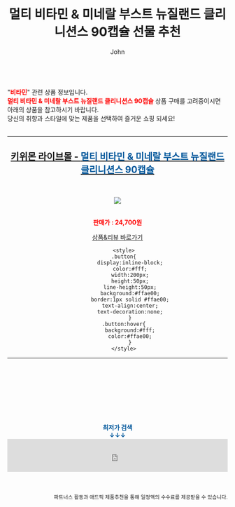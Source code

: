 ﻿---
layout: post
title:  "멀티 비타민 &amp; 미네랄 부스트 뉴질랜드 클리니션스 90캡슐 선물 추천"
author: John
categories: [ 비타민 ]
tags: [ 비타민d, 비타민c, 비타민, 비타민b, 비타민c 효능, 비타민 d 효능, 비타민d 음식, 비타민d 권장량, 비타민a, 비타민 b12 ]
image: https://kiwimonlive.com/web/product/medium/202208/087e4d9b0bbfdcab13b9285fc999e905.jpg 
description: "멀티 비타민 &amp; 미네랄 부스트 뉴질랜드 클리니션스 90캡슐 선물 추천 관련 상품으로 가장 고객 선호도가 높은 제품입니다."
toc: true
toc_sticky: true
---

<br>
"<b><font color='#ff0000'>비타민</font></b>" 관련 상품 정보입니다.
<br>
<b><font color='#ff0000'>멀티 비타민 &amp; 미네랄 부스트 뉴질랜드 클리니션스 90캡슐</font></b> 상품 구매를 고려중이시면 아래의 상품을 참고하시기 바랍니다.
<br>
당신의 취향과 스타일에 맞는 제품을 선택하여 즐거운 쇼핑 되세요!
<br><br>
<hr>
<p>
    
<center><h2><a href="https://nico.kr/jPbho6" target="_blank"><b>키위몬 라이브몰 - <font color='#01579B'>멀티 비타민 &amp; 미네랄 부스트 뉴질랜드 클리니션스 90캡슐</font></b></a></h2><br>

<a href="https://nico.kr/jPbho6" target="_blank"><img src="https://kiwimonlive.com/web/product/medium/202208/087e4d9b0bbfdcab13b9285fc999e905.jpg"></a><br><br>

<b><font color='#ff0000'>판매가 : 24,700원 </font></b><br>

<a href="https://nico.kr/jPbho6" target="_blank" class="button">상품&리뷰 바로가기</a><p>

        <style>
        .button{
            display:inline-block;
            color:#fff;
            width:200px;
            height:50px;
            line-height:50px;
            background:#ffae00;
            border:1px solid #ffae00;
            text-align:center;
            text-decoration:none;
            }
        .button:hover{
            background:#fff;
            color:#ffae00;
            }
        </style>

<hr>

<br><br><br><br><br><br><br>
<center><b><font color='#01579B' size='medium'>최저가 검색<br>
↓↓↓</font></b></center>
<center><iframe src="https://coupa.ng/b1Tbjx" width="100%" height="75" frameborder="0" scrolling="no" referrerpolicy="unsafe-url"></iframe></center>
<br><br>
<p>
<small>
    <div align="right">파트너스 활동과 애드픽 제품추천을 통해 일정액의 수수료를 제공받을 수 있습니다.</div>
</small>
</p>
